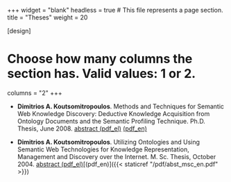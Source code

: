 +++
widget = "blank"
headless = true  # This file represents a page section.
title = "Theses"
weight = 20

[design]
  # Choose how many columns the section has. Valid values: 1 or 2.
  columns = "2"
+++
- **Dimitrios A. Koutsomitropoulos**. Methods and Techniques for Semantic Web Knowledge Discovery: Deductive Knowledge Acquisition from Ontology Documents and the Semantic Profiling Technique. Ph.D. Thesis, June 2008. [abstract (pdf_el)](../pdf/abst_phd_el.pdf) [(pdf_en)](../pdf/abst_phd_en.pdf)

- **Dimitrios A. Koutsomitropoulos**. Utilizing Ontologies and Using Semantic Web Technologies for Knowledge Representation, Management and Discovery over the Internet. M. Sc. Thesis, October 2004. [abstract (pdf_el)](/pdf/abst_msc_el.pdf)[(pdf_en)]({{< staticref "/pdf/abst_msc_en.pdf" >}})
